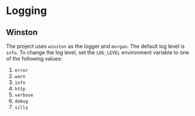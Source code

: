 # Logging

## Winston

The project uses `winston` as the logger and `morgan`. The default log level is `info`. To change the log level, set the `LOG_LEVEL` environment variable to one of the following values:

1. `error`
2. `warn`
3. `info`
4. `http`
5. `verbose`
6. `debug`
7. `silly`
